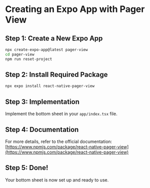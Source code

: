 # Creating an Expo App with Pager View
## Step 1: Create a New Expo App
```bash
npx create-expo-app@latest pager-view
cd pager-view
npm run reset-project
```

## Step 2: Install Required Package
```bash
npx expo install react-native-pager-view
```

## Step 3: Implementation
Implement the bottom sheet in your `app/index.tsx` file.

## Step 4: Documentation
For more details, refer to the official documentation:
[https://www.npmjs.com/package/react-native-pager-view](https://www.npmjs.com/package/react-native-pager-view)

## Step 5: Done!
Your bottom sheet is now set up and ready to use.



